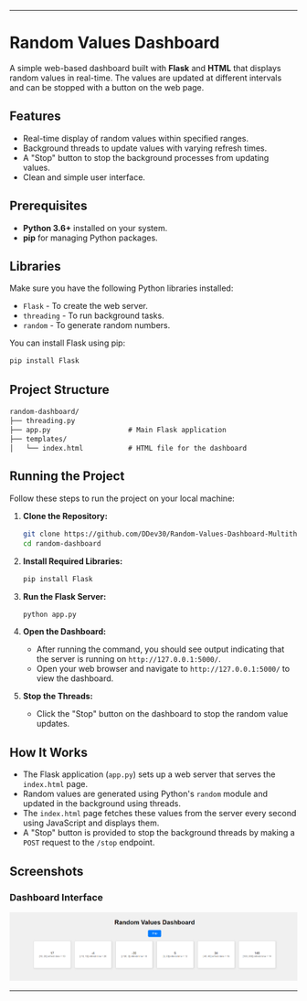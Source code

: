 
---

# Random Values Dashboard

A simple web-based dashboard built with **Flask** and **HTML** that displays random values in real-time. The values are updated at different intervals and can be stopped with a button on the web page.

## Features

- Real-time display of random values within specified ranges.
- Background threads to update values with varying refresh times.
- A "Stop" button to stop the background processes from updating values.
- Clean and simple user interface.

## Prerequisites

- **Python 3.6+** installed on your system.
- **pip** for managing Python packages.

## Libraries

Make sure you have the following Python libraries installed:

- `Flask` - To create the web server.
- `threading` - To run background tasks.
- `random` - To generate random numbers.

You can install Flask using pip:
```bash
pip install Flask
```

## Project Structure

```
random-dashboard/
├── threading.py
├── app.py                   # Main Flask application
├── templates/
│   └── index.html           # HTML file for the dashboard
```

## Running the Project

Follow these steps to run the project on your local machine:

1. **Clone the Repository:**
   ```bash
   git clone https://github.com/DDev30/Random-Values-Dashboard-Multithreading-.git
   cd random-dashboard
   ```

2. **Install Required Libraries:**
   ```bash
   pip install Flask
   ```

3. **Run the Flask Server:**
   ```bash
   python app.py
   ```

4. **Open the Dashboard:**
   - After running the command, you should see output indicating that the server is running on `http://127.0.0.1:5000/`.
   - Open your web browser and navigate to `http://127.0.0.1:5000/` to view the dashboard.

5. **Stop the Threads:**
   - Click the "Stop" button on the dashboard to stop the random value updates.

## How It Works

- The Flask application (`app.py`) sets up a web server that serves the `index.html` page.
- Random values are generated using Python's `random` module and updated in the background using threads.
- The `index.html` page fetches these values from the server every second using JavaScript and displays them.
- A "Stop" button is provided to stop the background threads by making a `POST` request to the `/stop` endpoint.

## Screenshots

### Dashboard Interface
![alt text](image.png)

---
